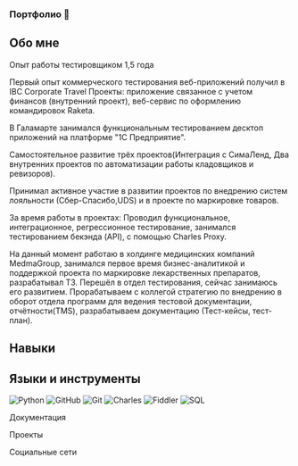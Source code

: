 ### Портфолио 👋

## Обо мне

Опыт работы тестировщиком 1,5 года

Первый опыт коммерческого тестирования веб-приложений получил в IBC Corporate Travel Проекты: приложение связанное с учетом финансов (внутренний проект), веб-сервис по оформлению командировок Raketa.

В Галамарте занимался функциональным тестированием десктоп приложений на платформе "1С Предприятие".

Самостоятельное развитие трёх проектов(Интеграция с СимаЛенд, Два внутренних проектов по автоматизации работы кладовщиков и ревизоров).

Принимал активное участие в развитии проектов по внедрению систем лояльности (Сбер-Спасибо,UDS) и в проекте по маркировке товаров.

За время работы в проектах: Проводил функциональное, интеграционное, регрессионное тестирование, занимался тестированием бекэнда (API), с помощью Charles Proxy.

На данный момент работаю в холдинге медицинских компаний MedmaGroup, занимался первое время бизнес-аналитикой и поддержкой проекта по маркировке лекарственных препаратов, разрабатывал ТЗ. Перешёл в отдел тестирования, сейчас занимаюсь его развитием. Прорабатываем с коллегой стратегию по внедрению в оборот отдела программ для ведения тестовой документации, отчётности(TMS), разрабатываем документацию (Тест-кейсы, тест-план).

## Навыки

## Языки и инструменты

![Python](https://img.shields.io/badge/Python-8A2BE2)
![GitHub](https://img.shields.io/badge/GitHub-orange)
![Git](https://img.shields.io/badge/Git-orange)
![Charles](https://img.shields.io/badge/Charles-white)
![Fiddler](https://img.shields.io/badge/Fiddler-green)
![SQL](https://img.shields.io/badge/SQL-pink)

Документация

Проекты

Социальные сети
